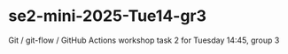 # se2-mini-2025-Tue14-gr3
Git / git-flow / GitHub Actions workshop task 2 for Tuesday 14:45, group 3
